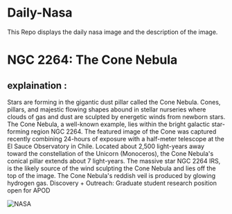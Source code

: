 # Daily-Nasa

This Repo displays the daily nasa image and the description of the image.

<!--NASA-->
# NGC 2264: The Cone Nebula
## explaination :

Stars are forming in the gigantic dust pillar called the Cone Nebula. Cones, pillars, and majestic flowing shapes abound in stellar nurseries where clouds of gas and dust are sculpted by energetic winds from newborn stars. The Cone Nebula, a well-known example, lies within the bright galactic star-forming region NGC 2264. The featured image of the Cone was captured recently combining 24-hours of exposure with a half-meter telescope at the El Sauce Observatory in Chile. Located about 2,500 light-years away toward the constellation of the Unicorn (Monoceros), the Cone Nebula's conical pillar extends about 7 light-years. The massive star NGC 2264 IRS, is the likely source of the wind sculpting the Cone Nebula and lies off the top of the image.  The Cone Nebula's reddish veil is produced by glowing hydrogen gas.    Discovery + Outreach: Graduate student research position open for APOD

![NASA](https://apod.nasa.gov/apod/image/2301/ConeNebula_Dieterich_960.jpg)
<!--/NASA-->